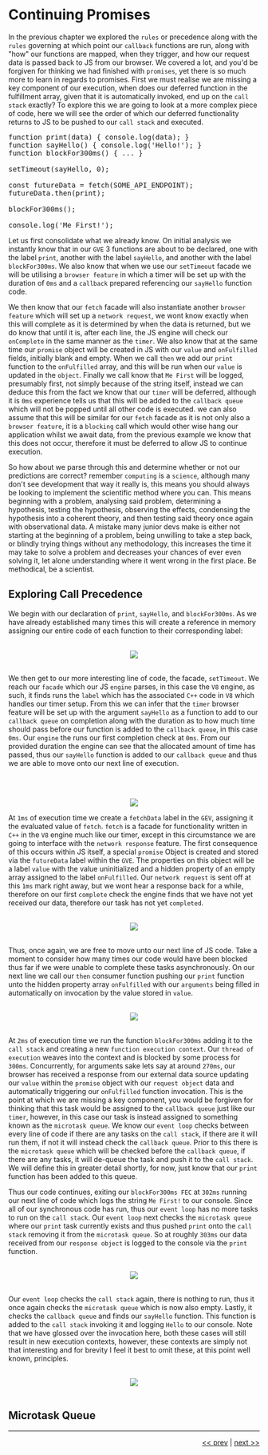 # Continuing Promises

In the previous chapter we explored the `rules` or precedence along with the `rules` governing at which point our `callback` functions are run, along with "how" our functions are mapped, when they trigger, and how our request data is passed back to JS from our browser. We covered a lot, and you'd be forgiven for thinking we had finished with `promises`, yet there is so much more to learn in regards to promises. First we must realise we are missing a key component of our execution, when does our deferred function in the fulfillment array, given that it is automatically invoked, end up on the `call stack` exactly? To explore this we are going to look at a more complex piece of code, here we will see the order of which our deferred functionality returns to JS to be pushed to our `call stack` and executed.

<pre>
function print(data) { console.log(data); }
function sayHello() { console.log('Hello!'); }
function blockFor300ms() { ... }

setTimeout(sayHello, 0);

const futureData = fetch(SOME_API_ENDPOINT);
futureData.then(print);

blockFor300ms();

console.log('Me First!');
</pre>

Let us first consolidate what we already know. On initial analysis we instantly know that in our `GVE` 3 functions are about to be declared, one with the label `print`, another with the label `sayHello`, and another with the label `blockFor300ms`.  We also know that when we use our `setTimeout` facade we will be utilising a `browser feature` in which a timer will be set up with the duration of `0ms` and a `callback` prepared referencing our `sayHello` function code.

We then know that our `fetch` facade will also instantiate another `browser feature` which will set up a `network request`, we wont know exactly when this will complete as it is determined by when the data is returned, but we do know that until it is, after each line, the JS engine will check our `onComplete` in the same manner as the `timer`. We also know that at the same time our `promise` object will be created in JS with our `value` and `onFulfilled` fields, initially blank and empty. When we call `then` we add our `print` function to the `onFulfilled` array, and this will be run when our `value` is updated in the `object`. Finally we call know that `Me First` will be logged, presumably first, not simply because of the string itself, instead we can deduce this from the fact we know that our `timer` will be deferred, although it is `0ms` experience tells us that this will be added to the `callback queue` which will not be popped until all other code is executed. we can also assume that this will be similar for our `fetch` facade as it is not only also a `browser feature`, it is a `blocking` call which would other wise hang our application whilst we await data, from the previous example we know that this does not occur, therefore it must be deferred to allow JS to continue execution.

So how about we parse through this and determine whether or not our predictions are correct? remember `computing` is a `science`, although many don't see development that way it really is, this means you should always be looking to implement the scientific method where you can. This means beginning with a problem, analysing said problem, determining a hypothesis, testing the hypothesis, observing the effects, condensing the hypothesis into a coherent theory, and then testing said theory once again with observational data. A mistake many junior devs make is either not starting at the beginning of a problem, being unwilling to take a step back, or blindly trying things without any methodology, this increases the time it may take to solve a problem and decreases your chances of ever even solving it, let alone understanding where it went wrong in the first place. Be methodical, be a scientist.

## Exploring Call Precedence

We begin with our declaration of `print`, `sayHello`, and `blockFor300ms`. As we have already established many times this will create a reference in memory assigning our entire code of each function to their corresponding label:

<br />

<div align="center">
    <img src="../images/promiseFunctionDeclarations.png">
</div>

<br />

We then get to our more interesting line of code, the facade, `setTimeout`. We reach our `facade` which our JS `engine` parses, in this case the `V8` engine, as such, it finds runs the `label` which has the associated `C++` code in `V8` which handles our timer setup. From this we can infer that the `timer` browser feature will be set up with the argument `sayHello` as a function to add to our `callback queue` on completion along with the duration as to how much time should pass before our function is added to the `callback queue`, in this case `0ms`. Our `engine` the runs our first completion check at `0ms`. From our provided duration the engine can see that the allocated amount of time has passed, thus our `sayHello` function is added to our `callback queue` and thus we are able to move onto our next line of execution.

<br /> 

<div align="center">
    <img src="../images/promiseLargeExampleTimer.png">
</div>

At `1ms` of execution time we create a `fetchData` label in the `GEV`, assigning it the evaluated value of `fetch`. `fetch` is a facade for functionality written in `C++` in the `V8` engine much like our timer, except in this circumstance we are going to interface with the `network response` feature. The first consequence of this occurs within JS itself, a special `promise` Object is created and stored via the `futureData` label within the `GVE`. The properties on this object will be a label `value` with the value uninitialized and a hidden property of an empty array assigned to the label `onFulfilled`. Our `network request` is sent off at this `1ms` mark right away, but we wont hear a response back for a while, therefore on our first `complete` check the engine finds that we have not yet received our data, therefore our task has not yet `completed`.

<br />

<div align="center">
    <img src="../images/networkRequestConsequenceLarge.png">
</div>

<br />

Thus, once again, we are free to move unto our next line of JS code. Take a moment to consider how many times our code would have been blocked thus far if we were unable to complete these tasks asynchronously. On our next line we call our `then` consumer function pushing our `print` function unto the hidden property array `onFulfilled` with our `arguments` being filled in automatically on invocation by the value stored in `value`.

<br />

<div align="center">
    <img src="../images/fetchDataThenPushLarge.png">
</div>

<br />

At `2ms` of execution time we run the function `blockFor300ms` adding it to the `call stack` and creating a new `function execution context`. Our `thread of execution` weaves into the context and is blocked by some process for `300ms`. Concurrently, for arguments sake lets say at around `270ms`, our browser has received a response from our external data source updating our `value` within the `promise` object with our `request object` data and automatically triggering our `onFulfilled` function invocation. This is the point at which we are missing a key component, you would be forgiven for thinking that this task would be assigned to the `callback queue` just like our `timer`, however, in this case our task is instead assigned to something known as the `microtask queue`. We know our `event loop` checks between every line of code if there are any tasks on the `call stack`, if there are it will run them, if not it will instead check the `callback queue`. Prior to this there is the `microtask queue` which will be checked before the `callback queue`, if there are any tasks, it will de-queue the task and push it to the `call stack`. We will define this in greater detail shortly, for now, just know that our `print` function has been added to this queue.

Thus our code continues, exiting our `blockFor300ms FEC` at `302ms` running our next line of code which logs the string `Me First!` to our console. Since all of our synchronous code has run, thus our `event loop` has no more tasks to run on the `call stack`. Our `event loop` next checks the `microtask queue` where our `print` task currently exists and thus pushed `print` onto the `call stack` removing it from the `microtask queue`. So at roughly `303ms` our data received from our `response object` is logged to the console via the `print` function.

<br />

<div align="center">
    <img src="../images/microtaskQueue.png">
</div>

<br />

Our `event loop` checks the `call stack` again, there is nothing to run, thus it once again checks the `microtask queue` which is now also empty. Lastly, it checks the `callback queue` and finds our `sayHello` function. This function is added to the `call stack` invoking it and logging `Hello` to our console. Note that we have glossed over the invocation here, both these cases will still result in new execution contexts, however, these contexts are simply not that interesting and for brevity I feel it best to omit these, at this point well known, principles.

<br />

<div align="center">
    <img src="../images/finalModelLarge.png">
</div>

<br />

## Microtask Queue


---

<div align="right">

[<< prev](./12_promises.md) | [next >>](./)

</div>